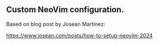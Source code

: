 ## Custom NeoVim configuration.

Based on blog post by Josean Martinez:

https://www.josean.com/posts/how-to-setup-neovim-2024

